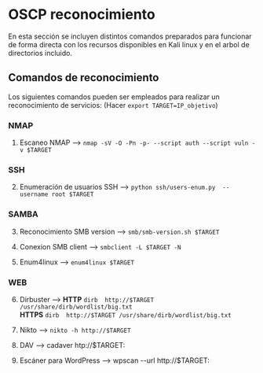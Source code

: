 # OSCP reconocimiento

En esta sección se incluyen distintos comandos preparados para funcionar de forma directa con los recursos disponibles en Kali linux y en el arbol de directorios incluido.

## Comandos de reconocimiento

Los siguientes comandos pueden ser empleados para realizar un reconocimiento de servicios: (Hacer `export TARGET=IP_objetivo`)
  
### NMAP

1) Escaneo NMAP                        -->  `nmap -sV -O -Pn -p- --script auth --script vuln -v $TARGET`

### SSH

2) Enumeración de usuarios SSH         -->  `python ssh/users-enum.py  --username root $TARGET`

### SAMBA

3) Reconocimiento SMB version          -->  `smb/smb-version.sh $TARGET`

4) Conexion SMB client                 -->  `smbclient -L $TARGET -N`

5) Enum4linux                          -->  `enum4linux $TARGET` 

### WEB

6) Dirbuster                           --> __HTTP__ `dirb  http://$TARGET /usr/share/dirb/wordlist/big.txt`        
 __HTTPS__ `dirb  http://$TARGET /usr/share/dirb/wordlist/big.txt` 
 
 7) Nikto                              --> `nikto -h http://$TARGET`
                                       
8) DAV                                 --> cadaver htp://$TARGET:<PORT>  
  
9) Escáner para WordPress              --> wpscan --url http://$TARGET:<PORT>
                                        

